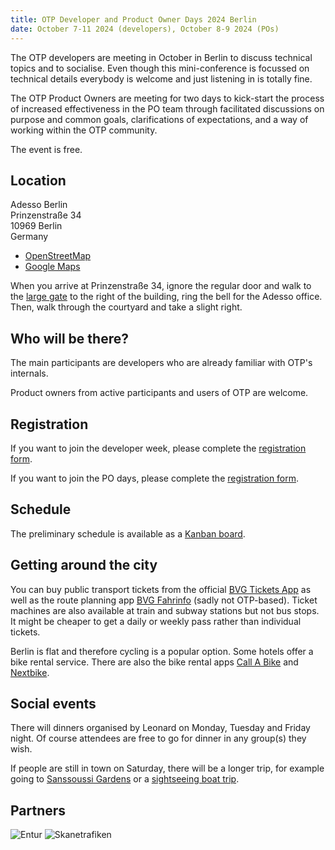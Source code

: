 ```yaml
---
title: OTP Developer and Product Owner Days 2024 Berlin
date: October 7-11 2024 (developers), October 8-9 2024 (POs)
---
```


The OTP developers are meeting in October in Berlin to discuss technical topics and to socialise. 
Even though this mini-conference is focussed on technical details everybody is welcome and just listening in is totally fine.

The OTP Product Owners are meeting for two days to kick-start the process of increased effectiveness in the PO team through 
facilitated discussions on purpose and common goals, clarifications of expectations, and a way of working within the OTP community.

The event is free.

## Location

Adesso Berlin  
Prinzenstraße 34  
10969 Berlin  
Germany

- [OpenStreetMap](https://www.openstreetmap.org/way/1079127205)
- [Google Maps](https://maps.app.goo.gl/whhUma1Se8n3Nohc6)

When you arrive at Prinzenstraße 34, ignore the regular door and walk to the [large gate](https://www.google.com/maps/@52.5026471,13.4099237,3a,49.6y,130.72h,92.18t/data=!3m6!1e1!3m4!1se4IdhSrUaB4KzyH4BShLZg!2e0!7i16384!8i8192?coh=205409&entry=ttu) 
to the right of the building, ring the bell for the Adesso office. 
Then, walk through the courtyard and take a slight right.

## Who will be there?

The main participants are developers who are already familiar with OTP's internals.

Product owners from active participants and users of OTP are welcome. 

## Registration

If you want to join the developer week, please complete the [registration form](https://tinyurl.com/4kxz9unv).

If you want to join the PO days, please complete the [registration form](https://tinyurl.com/5empddmj).

## Schedule

The preliminary schedule is available as a [Kanban board](https://kanban.adminforge.de/b/xJqXAF2BpdwjpcSCz/otp-developer-days-2024-berlin).

## Getting around the city

You can buy public transport tickets from the official [BVG Tickets App](https://www.bvg.de/en/subscriptions-and-tickets/all-apps/ticket-app) as
well as the route planning app [BVG Fahrinfo](https://www.bvg.de/en/subscriptions-and-tickets/all-apps/fahrinfo-app) (sadly not OTP-based). 
Ticket machines are also available at train and subway stations but not bus stops. It might be cheaper to get a daily or weekly pass rather than individual tickets.

Berlin is flat and therefore cycling is a popular option. Some hotels offer a bike rental service. There are also the bike rental apps
[Call A Bike](https://www.callabike.de/en/home) and [Nextbike](https://www.nextbike.de/berlin/en/).

## Social events

There will dinners organised by Leonard on Monday, Tuesday and Friday night. Of course attendees
are free to go for dinner in any group(s) they wish.

If people are still in town on Saturday, there will be a longer trip, for example going to
[Sanssoussi Gardens](https://www.spsg.de/en/palaces-gardens/object/sanssouci-palace) or
a [sightseeing boat trip](https://www.sternundkreis.de/en/cruises/city-tour-from-friedrichstrasse-c8/).

## Partners

![Entur](img/entur.png)
![Skanetrafiken](img/skanetrafiken.png)
